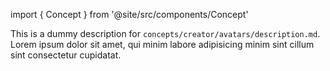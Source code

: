 import { Concept } from '@site/src/components/Concept'

<Concept
  title    = "avatars/description"
  kind     = "Advanced"
  category = "Creator"
  block    = {true}>
This is a dummy description for `concepts/creator/avatars/description.md`.
Lorem ipsum dolor sit amet, qui minim labore adipisicing minim sint cillum sint consectetur cupidatat.
</Concept>

